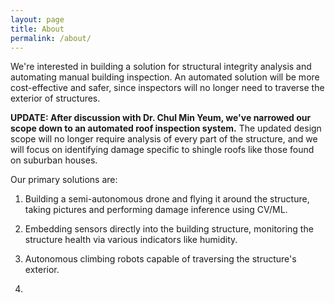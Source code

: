 ```yaml
---
layout: page
title: About
permalink: /about/
---
```


We're interested in building a solution for structural integrity analysis and automating manual building inspection. An automated solution will be more cost-effective and safer, since inspectors will no longer need to traverse the exterior of structures.

**UPDATE: After discussion with Dr. Chul Min Yeum, we've narrowed our scope down to an automated roof inspection system.** The updated design scope will no longer require analysis of every part of the structure, and we will focus on identifying damage specific to shingle roofs like those found on suburban houses. 

Our primary solutions are:

1. Building a semi-autonomous drone and flying it around the structure, taking pictures and performing damage inference using CV/ML.

2. Embedding sensors directly into the building structure, monitoring the structure health via various indicators like humidity. 

3. Autonomous climbing robots capable of traversing the structure's exterior.

4. 

